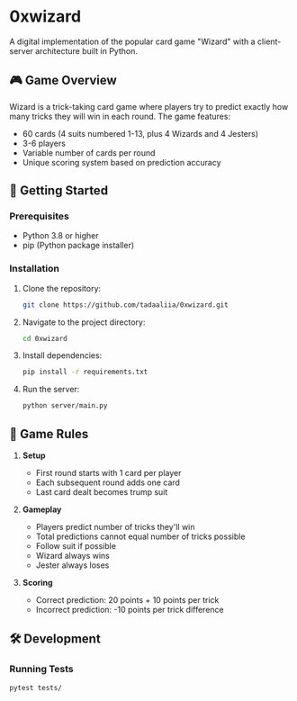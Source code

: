 # 0xwizard

A digital implementation of the popular card game "Wizard" with a client-server architecture built in Python.

## 🎮 Game Overview

Wizard is a trick-taking card game where players try to predict exactly how many tricks they will win in each round. The game features:
- 60 cards (4 suits numbered 1-13, plus 4 Wizards and 4 Jesters)
- 3-6 players
- Variable number of cards per round
- Unique scoring system based on prediction accuracy

## 🚀 Getting Started

### Prerequisites

- Python 3.8 or higher
- pip (Python package installer)

### Installation

1. Clone the repository:
   ```bash
   git clone https://github.com/tadaaliia/0xwizard.git
   ```

2. Navigate to the project directory:
   ```bash
   cd 0xwizard
   ```

3. Install dependencies:
   ```bash
   pip install -r requirements.txt
   ```

4. Run the server:
   ```bash
   python server/main.py
   ```



## 🎯 Game Rules

1. **Setup**
   - First round starts with 1 card per player
   - Each subsequent round adds one card
   - Last card dealt becomes trump suit

2. **Gameplay**
   - Players predict number of tricks they'll win
   - Total predictions cannot equal number of tricks possible
   - Follow suit if possible
   - Wizard always wins
   - Jester always loses

3. **Scoring**
   - Correct prediction: 20 points + 10 points per trick
   - Incorrect prediction: -10 points per trick difference

## 🛠️ Development

### Running Tests

```bash
pytest tests/
```